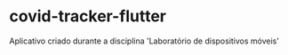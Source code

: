 # covid-tracker-flutter
Aplicativo criado durante a disciplina 'Laboratório de dispositivos móveis'
